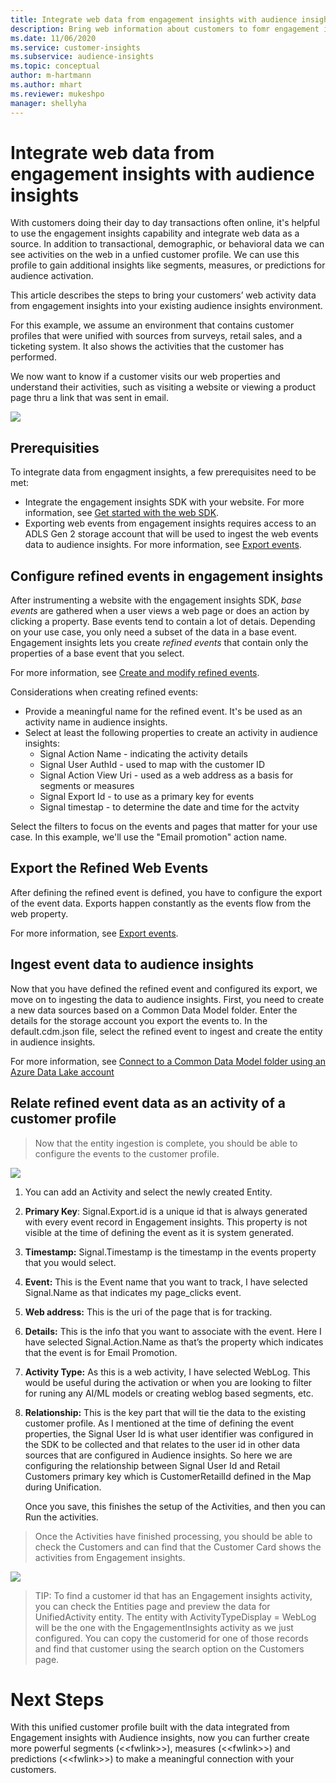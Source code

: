```yaml
---
title: Integrate web data from engagement insights with audience insights.
description: Bring web information about customers to fomr engagement insights to audience insights. 
ms.date: 11/06/2020
ms.service: customer-insights
ms.subservice: audience-insights
ms.topic: conceptual
author: m-hartmann
ms.author: mhart
ms.reviewer: mukeshpo
manager: shellyha
---
```


# Integrate web data from engagement insights with audience insights

With customers doing their day to day transactions often online, it's helpful to use the engagement insights capability and integrate web data as a source. In addition to transactional, demographic, or behavioral data we can see activities on the web in a unfied customer profile. We can use this profile to gain additional insights like segments, measures, or predictions for audience activation.

This article describes the steps to bring your customers’ web activity data from engagement insights into your existing audience insights environment.

For this example, we assume an environment that contains customer profiles that were unified with sources from surveys, retail sales, and a ticketing system. It also shows the activities that the customer has performed. 

We now want to know if a customer visits our web properties and understand their activities, such as visiting a website or viewing a product page thru a link that was sent in email.

![](media/b25feeac3fc13186fe2c8bed65930da5.png)


## Prerequisities

To integrate data from engagment insights, a few prerequisites need to be met: 

- Integrate the engagement insights SDK with your website. For more information, see [Get started with the web SDK](../engagement-insights/instrument-website.md).
- Exporting web events from engagement insights requires access to an ADLS Gen 2 storage account that will be used to ingest the web events data to audience
    insights. For more information, see [Export events](../engagement-insights/export-events.md).

## Configure refined events in engagement insights

After instrumenting a website with the engagement insights SDK, *base events* are gathered when a user views a web page or does an action by clicking a property. Base events tend to contain a lot of detais. Depending on your use case, you only need a subset of the data in a base event. Engagement insights lets you create *refined events* that contain only the properties of a base event that you select.     

For more information, see [Create and modify refined events](../engagement-insights/refined-events.md).

Considerations when creating refined events: 

- Provide a meaningful name for the refined event. It's be used as an activity name in audience insights.
- Select at least the following properties to create an activity in audience insights: 
    - Signal Action Name - indicating the activity details
    - Signal User AuthId - used to map with the customer ID
    - Signal Action View Uri - used as a web address as a basis for segments or measures
    - Signal Export Id - to use as a primary key for events
    - Signal timestap - to determine the date and time for the actvity

Select the filters to focus on the events and pages that matter for your use case. In this example, we'll use the "Email promotion" action name.

## Export the Refined Web Events 

After defining the refined event is defined, you have to configure the export of the event data. Exports happen constantly as the events flow from the web property.

For more information, see [Export events](../engagement-insights/export-events.md).

## Ingest event data to audience insights

Now that you have defined the refined event and configured its export, we move on to ingesting the data to audience insights. First, you need to create a new data sources based on a Common Data Model folder. Enter the details for the storage account you export the events to. In the default.cdm.json file, select the refined event to ingest and create the entity in audience insights.

For more information, see [Connect to a Common Data Model folder using an Azure Data Lake account](connect-common-data-model.md)


## Relate refined event data as an activity of a customer profile

>   Now that the entity ingestion is complete, you should be able to configure
>   the events to the customer profile.

![](media/9e57473b5f0fb63bee52dca75c0668e2.png)

1.  You can add an Activity and select the newly created Entity.

2.  **Primary Key**: Signal.Export.id is a unique id that is always generated
    with every event record in Engagement insights. This property is not visible
    at the time of defining the event as it is system generated.

3.  **Timestamp:** Signal.Timestamp is the timestamp in the events property that
    you would select.

4.  **Event:** This is the Event name that you want to track, I have selected
    Signal.Name as that indicates my page_clicks event.

5.  **Web address:** This is the uri of the page that is for tracking.

6.  **Details:** This is the info that you want to associate with the event.
    Here I have selected Signal.Action.Name as that’s the property which
    indicates that the event is for Email Promotion.

7.  **Activity Type:** As this is a web activity, I have selected WebLog. This
    would be useful during the activation or when you are looking to filter for
    runing any AI/ML models or creating weblog based segments, etc.

8.  **Relationship:** This is the key part that will tie the data to the
    existing customer profile. As I mentioned at the time of defining the event
    properties, the Signal User Id is what user identifier was configured in the
    SDK to be collected and that relates to the user id in other data sources
    that are configured in Audience insights. So here we are configuring the
    relationship between Signal User Id and Retail Customers primary key which
    is CustomerRetailId defined in the Map during Unification.

    Once you save, this finishes the setup of the Activities, and then you can
    Run the activities.

>   Once the Activities have finished processing, you should be able to check
>   the Customers and can find that the Customer Card shows the activities from
>   Engagement insights.

![](media/4d7c2a8192b6bf534885bfe87909226e.png)

>   TIP: To find a customer id that has an Engagement insights activity, you can
>   check the Entities page and preview the data for UnifiedActivity entity. The
>   entity with ActivityTypeDisplay = WebLog will be the one with the
>   EngagementInsights activity as we just configured. You can copy the
>   customerid for one of those records and find that customer using the search
>   option on the Customers page.

# Next Steps

With this unified customer profile built with the data integrated from
Engagement insights with Audience insights, now you can further create more
powerful segments (\<\<fwlink\>\>), measures (\<\<fwlink\>\>) and predictions
(\<\<fwlink\>\>) to make a meaningful connection with your customers.
